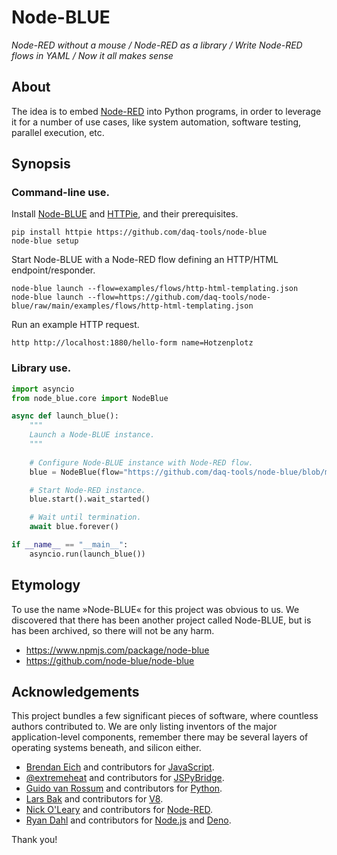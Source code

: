 # Node-BLUE

_Node-RED without a mouse / Node-RED as a library / Write Node-RED flows in YAML / Now it all makes sense_


## About

The idea is to embed [Node-RED] into Python programs, in order to leverage it
for a number of use cases, like system automation, software testing, parallel
execution, etc.


## Synopsis

### Command-line use.
Install [Node-BLUE] and [HTTPie], and their prerequisites.
```shell
pip install httpie https://github.com/daq-tools/node-blue
node-blue setup
```

Start Node-BLUE with a Node-RED flow defining an HTTP/HTML endpoint/responder.
```shell
node-blue launch --flow=examples/flows/http-html-templating.json
node-blue launch --flow=https://github.com/daq-tools/node-blue/raw/main/examples/flows/http-html-templating.json
```

Run an example HTTP request.
```shell
http http://localhost:1880/hello-form name=Hotzenplotz
```

### Library use.
```python
import asyncio
from node_blue.core import NodeBlue

async def launch_blue():
    """
    Launch a Node-BLUE instance.
    """
    
    # Configure Node-BLUE instance with Node-RED flow.
    blue = NodeBlue(flow="https://github.com/daq-tools/node-blue/blob/main/examples/flows/http-html-templating.json")

    # Start Node-RED instance.
    blue.start().wait_started()

    # Wait until termination.
    await blue.forever()

if __name__ == "__main__":
    asyncio.run(launch_blue())
```


## Etymology

To use the name »Node-BLUE« for this project was obvious to us.
We discovered that there has been another project called Node-BLUE,
but is has been archived, so there will not be any harm.

- https://www.npmjs.com/package/node-blue
- https://github.com/node-blue/node-blue


## Acknowledgements

This project bundles a few significant pieces of software, where countless authors
contributed to. We are only listing inventors of the major application-level
components, remember there may be several layers of operating systems beneath,
and silicon either.

- [Brendan Eich] and contributors for [JavaScript].
- [@extremeheat] and contributors for [JSPyBridge].
- [Guido van Rossum] and contributors for [Python].
- [Lars Bak] and contributors for [V8].
- [Nick O'Leary] and contributors for [Node-RED]. 
- [Ryan Dahl] and contributors for [Node.js] and [Deno].

Thank you!


[Brendan Eich]: https://en.wikipedia.org/wiki/Brendan_Eich
[Deno]: https://github.com/denoland
[@extremeheat]: https://github.com/extremeheat
[Guido van Rossum]: https://github.com/gvanrossum
[HTTPie]: https://httpie.io/
[JavaScript]: https://en.wikipedia.org/wiki/JavaScript
[JSPyBridge]: https://github.com/extremeheat/JSPyBridge
[Lars Bak]: https://en.wikipedia.org/wiki/Lars_Bak_(computer_programmer)
[Nick O'Leary]: https://github.com/knolleary
[Node.js]: https://github.com/nodejs
[Node-RED]: https://github.com/node-red/node-red
[Node-BLUE]: https://github.com/daq-tools/node-blue
[Python]: https://en.wikipedia.org/wiki/Python_(programming_language)
[Ryan Dahl]: https://github.com/ry
[V8]: https://en.wikipedia.org/wiki/V8_(JavaScript_engine)
